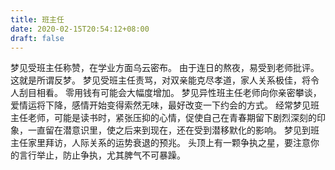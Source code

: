 ```yaml
---
title: 班主任
date: 2020-02-15T20:54:12+08:00
draft: false
---
```


梦见受班主任称赞，在学业方面乌云密布。
由于连日的熬夜，易受到老师批评。
这就是所谓反梦。
梦见受班主任责骂，对双亲能克尽孝道，家人关系极佳，将令人刮目相看。
零用钱有可能会大幅度增加。
梦见异性班主任老师向你亲密攀谈，爱情运将下降，感情开始变得索然无味，最好改变一下约会的方式。
经常梦见班主任老师，可能是读书时，紧张压抑的心情，促使自己在青春期留下剧烈深刻的印象，一直留在潜意识里，使之后来到现在，还在受到潜移默化的影响。
梦见到班主任家里拜访，人际关系的运势衰退的预兆。
头顶上有一颗争执之星，要注意你的言行举止，防止争执，尤其脾气不可暴躁。
